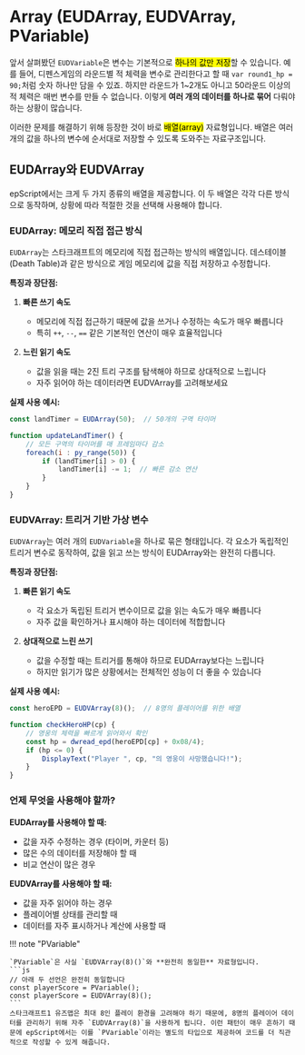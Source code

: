 # Array (EUDArray, EUDVArray, PVariable)

앞서 살펴봤던 `EUDVariable`은 변수는 기본적으로 <mark>하나의 값만 저장</mark>할 수 있습니다. 예를 들어, 디펜스게임의 라운드별 적 체력을 변수로 관리한다고 할 때 `var round1_hp = 90;`처럼 숫자 하나만 담을 수 있죠. 하지만 라운드가 1~2개도 아니고 50라운드 이상의 적 체력은 매번 변수를 만들 수 없습니다. 이렇게 **여러 개의 데이터를 하나로 묶어** 다뤄야 하는 상황이 많습니다.

이러한 문제를 해결하기 위해 등장한 것이 바로 <mark>배열(array)</mark> 자료형입니다. 배열은 여러 개의 값을 하나의 변수에 순서대로 저장할 수 있도록 도와주는 자료구조입니다.

## EUDArray와 EUDVArray

epScript에서는 크게 두 가지 종류의 배열을 제공합니다. 이 두 배열은 각각 다른 방식으로 동작하며, 상황에 따라 적절한 것을 선택해 사용해야 합니다.

### EUDArray: 메모리 직접 접근 방식

`EUDArray`는 스타크래프트의 메모리에 직접 접근하는 방식의 배열입니다. 데스테이블(Death Table)과 같은 방식으로 게임 메모리에 값을 직접 저장하고 수정합니다.

**특징과 장단점:**
1. **빠른 쓰기 속도**
   - 메모리에 직접 접근하기 때문에 값을 쓰거나 수정하는 속도가 매우 빠릅니다
   - 특히 `++`, `--`, `==` 같은 기본적인 연산이 매우 효율적입니다 

2. **느린 읽기 속도**
   - 값을 읽을 때는 2진 트리 구조를 탐색해야 하므로 상대적으로 느립니다
   - 자주 읽어야 하는 데이터라면 EUDVArray를 고려해보세요

**실제 사용 예시:**
```js
const landTimer = EUDArray(50);  // 50개의 구역 타이머

function updateLandTimer() {
    // 모든 구역의 타이머를 매 프레임마다 감소
    foreach(i : py_range(50)) {
        if (landTimer[i] > 0) {
            landTimer[i] -= 1;  // 빠른 감소 연산
        }
    }
}
```

### EUDVArray: 트리거 기반 가상 변수

`EUDVArray`는 여러 개의 `EUDVariable`을 하나로 묶은 형태입니다. 각 요소가 독립적인 트리거 변수로 동작하여, 값을 읽고 쓰는 방식이 EUDArray와는 완전히 다릅니다.

**특징과 장단점:**
1. **빠른 읽기 속도**
   - 각 요소가 독립된 트리거 변수이므로 값을 읽는 속도가 매우 빠릅니다
   - 자주 값을 확인하거나 표시해야 하는 데이터에 적합합니다

2. **상대적으로 느린 쓰기**
   - 값을 수정할 때는 트리거를 통해야 하므로 EUDArray보다는 느립니다
   - 하지만 읽기가 많은 상황에서는 전체적인 성능이 더 좋을 수 있습니다

**실제 사용 예시:**
```js
const heroEPD = EUDVArray(8)();  // 8명의 플레이어를 위한 배열

function checkHeroHP(cp) {
    // 영웅의 체력을 빠르게 읽어와서 확인
    const hp = dwread_epd(heroEPD[cp] + 0x08/4);
    if (hp <= 0) {
        DisplayText("Player ", cp, "의 영웅이 사망했습니다!");
    }
}
```

### 언제 무엇을 사용해야 할까?

**EUDArray를 사용해야 할 때:**
   - 값을 자주 수정하는 경우 (타이머, 카운터 등)
   - 많은 수의 데이터를 저장해야 할 때
   - 비교 연산이 많은 경우

**EUDVArray를 사용해야 할 때:**
   - 값을 자주 읽어야 하는 경우
   - 플레이어별 상태를 관리할 때
   - 데이터를 자주 표시하거나 계산에 사용할 때

!!! note "PVariable"

    `PVariable`은 사실 `EUDVArray(8)()`와 **완전히 동일한** 자료형입니다. 
    ```js
    // 아래 두 선언은 완전히 동일합니다
    const playerScore = PVariable();
    const playerScore = EUDVArray(8)();
    ```
    스타크래프트1 유즈맵은 최대 8인 플레이 환경을 고려해야 하기 때문에, 8명의 플레이어 데이터를 관리하기 위해 자주 `EUDVArray(8)`을 사용하게 됩니다. 이런 패턴이 매우 흔하기 때문에 epScript에서는 이를 `PVariable`이라는 별도의 타입으로 제공하여 코드를 더 직관적으로 작성할 수 있게 해줍니다.
